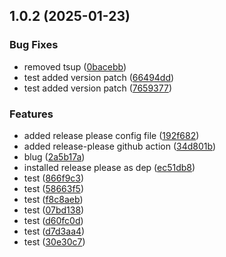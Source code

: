 ## 1.0.2 (2025-01-23)


### Bug Fixes

* removed tsup ([0bacebb](https://github.com/ZCodeTemplates/npm-pkg-template/commit/0bacebb956c4ef7a8a2e074642c93a2c601b6b6f))
* test added version patch ([66494dd](https://github.com/ZCodeTemplates/npm-pkg-template/commit/66494dd698eba58a9101dd3dc9585071dcacbd9d))
* test added version patch ([7659377](https://github.com/ZCodeTemplates/npm-pkg-template/commit/7659377e676a2093336472455b5800dccf1e6ff3))


### Features

* added release please config file ([192f682](https://github.com/ZCodeTemplates/npm-pkg-template/commit/192f6823247bba78ca8625c80f74aac4c1b00bd5))
* added release-please github action ([34d801b](https://github.com/ZCodeTemplates/npm-pkg-template/commit/34d801bd0218caa1e5d50a65a9dbb75b86899078))
* blug ([2a5b17a](https://github.com/ZCodeTemplates/npm-pkg-template/commit/2a5b17a2e9ee91ef8f3eb3d919a12cebf3b42f05))
* installed release please as dep ([ec51db8](https://github.com/ZCodeTemplates/npm-pkg-template/commit/ec51db856bdba5037f0f39af57ec6dd00c5dc185))
* test ([866f9c3](https://github.com/ZCodeTemplates/npm-pkg-template/commit/866f9c318d3bac0777534c2331bd26602993f8c0))
* test ([58663f5](https://github.com/ZCodeTemplates/npm-pkg-template/commit/58663f54041b90aa5a42df11c5542952c15dd3cc))
* test ([f8c8aeb](https://github.com/ZCodeTemplates/npm-pkg-template/commit/f8c8aeb64e73e2e1f7e75d7bbd60aaec1049d76b))
* test ([07bd138](https://github.com/ZCodeTemplates/npm-pkg-template/commit/07bd13807df063c699bf196f1b1b659f4df0b1d4))
* test ([d60fc0d](https://github.com/ZCodeTemplates/npm-pkg-template/commit/d60fc0d606840ae90d91b311bec1dac0f1d65ce7))
* test ([d7d3aa4](https://github.com/ZCodeTemplates/npm-pkg-template/commit/d7d3aa410bf1e0c3deef4e5bf0e840eeb42d74ef))
* test ([30e30c7](https://github.com/ZCodeTemplates/npm-pkg-template/commit/30e30c7292d97168e72d9a484b9867d8edf41c80))



